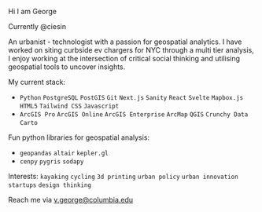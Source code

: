 Hi I am George

Currently @ciesin

An urbanist - technologist with a passion for geospatial analytics. 
I have worked on siting curbside ev chargers for NYC through a multi tier analysis, I enjoy working at the intersection of critical social thinking and utilising geospatial tools to uncover insights. 

My current stack:
-  `Python` `PostgreSQL` `PostGIS` `Git` `Next.js` `Sanity` `React` `Svelte` `Mapbox.js` `HTML5` `Tailwind CSS` `Javascript`
-  `ArcGIS Pro` `ArcGIS Online` `ArcGIS Enterprise` `ArcMap` `QGIS` `Crunchy Data` `Carto`

Fun python libraries for geospatial analysis:
-  `geopandas` `altair` `kepler.gl`
-  `cenpy` `pygris` `sodapy`

Interests: `kayaking` `cycling` `3d printing` `urban policy` `urban innovation` `startups` `design thinking`

Reach me via 
v.george@columbia.edu

<!---
gv2325/gv2325 is a ✨ special ✨ repository because its `README.md` (this file) appears on your GitHub profile.
You can click the Preview link to take a look at your changes.
--->

